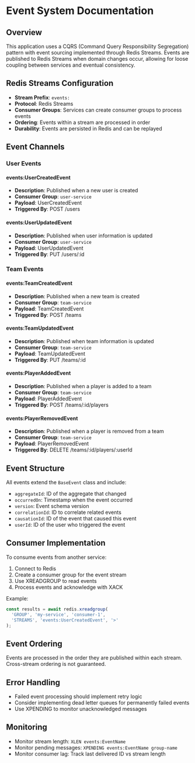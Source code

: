 # Event System Documentation

## Overview

This application uses a CQRS (Command Query Responsibility Segregation) pattern with event sourcing implemented through Redis Streams. Events are published to Redis Streams when domain changes occur, allowing for loose coupling between services and eventual consistency.

## Redis Streams Configuration

- **Stream Prefix**: `events:`
- **Protocol**: Redis Streams
- **Consumer Groups**: Services can create consumer groups to process events
- **Ordering**: Events within a stream are processed in order
- **Durability**: Events are persisted in Redis and can be replayed

## Event Channels

### User Events

#### events:UserCreatedEvent
- **Description**: Published when a new user is created
- **Consumer Group**: `user-service`
- **Payload**: UserCreatedEvent
- **Triggered By**: POST /users

#### events:UserUpdatedEvent
- **Description**: Published when user information is updated
- **Consumer Group**: `user-service`
- **Payload**: UserUpdatedEvent
- **Triggered By**: PUT /users/:id

### Team Events

#### events:TeamCreatedEvent
- **Description**: Published when a new team is created
- **Consumer Group**: `team-service`
- **Payload**: TeamCreatedEvent
- **Triggered By**: POST /teams

#### events:TeamUpdatedEvent
- **Description**: Published when team information is updated
- **Consumer Group**: `team-service`
- **Payload**: TeamUpdatedEvent
- **Triggered By**: PUT /teams/:id

#### events:PlayerAddedEvent
- **Description**: Published when a player is added to a team
- **Consumer Group**: `team-service`
- **Payload**: PlayerAddedEvent
- **Triggered By**: POST /teams/:id/players

#### events:PlayerRemovedEvent
- **Description**: Published when a player is removed from a team
- **Consumer Group**: `team-service`
- **Payload**: PlayerRemovedEvent
- **Triggered By**: DELETE /teams/:id/players/:userId

## Event Structure

All events extend the `BaseEvent` class and include:

- `aggregateId`: ID of the aggregate that changed
- `occurredOn`: Timestamp when the event occurred
- `version`: Event schema version
- `correlationId`: ID to correlate related events
- `causationId`: ID of the event that caused this event
- `userId`: ID of the user who triggered the event

## Consumer Implementation

To consume events from another service:

1. Connect to Redis
2. Create a consumer group for the event stream
3. Use XREADGROUP to read events
4. Process events and acknowledge with XACK

Example:
```javascript
const results = await redis.xreadgroup(
  'GROUP', 'my-service', 'consumer-1',
  'STREAMS', 'events:UserCreatedEvent', '>'
);
```

## Event Ordering

Events are processed in the order they are published within each stream. Cross-stream ordering is not guaranteed.

## Error Handling

- Failed event processing should implement retry logic
- Consider implementing dead letter queues for permanently failed events
- Use XPENDING to monitor unacknowledged messages

## Monitoring

- Monitor stream length: `XLEN events:EventName`
- Monitor pending messages: `XPENDING events:EventName group-name`
- Monitor consumer lag: Track last delivered ID vs stream length